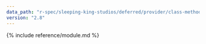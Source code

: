 ```yaml
---
data_path: "r-spec/sleeping-king-studios/deferred/provider/class-methods"
version: "2.8"
---
```


{% include reference/module.md %}

